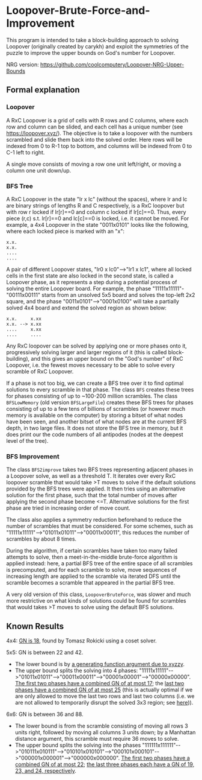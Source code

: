 # Loopover-Brute-Force-and-Improvement

This program is intended to take a block-building approach to solving Loopover (originally created by carykh) and exploit the symmetries of the puzzle to improve the upper bounds on God's number for Loopover.

NRG version: https://github.com/coolcomputery/Loopover-NRG-Upper-Bounds

## Formal explanation

### Loopover

A RxC Loopover is a grid of cells with R rows and C columns, where each row and column can be slided, and each cell has a unique number (see https://loopover.xyz/). The objective is to take a loopover with the numbers scrambled and slide them back into the solved order. Here rows will be indexed from 0 to R-1 top to bottom, and columns will be indexed from 0 to C-1 left to right.

A single move consists of moving a row one unit left/right, or moving a column one unit down/up.

### BFS Tree

A RxC Loopover in the state "lr x lc" (without the spaces), where lr and lc are binary strings of lengths R and C respectively, is a RxC loopover but with row r locked if lr[r]==0 and column c locked if lr[c]==0. Thus, every piece (r,c) s.t. lr[r]==0 and lc[c]==0 is locked, i.e. it cannot be moved. For example, a 4x4 Loopover in the state "0011x0101" looks like the following, where each locked piece is marked with an "x":

```
x.x.  
x.x.  
....  
....
```

A pair of different Loopover states, "lr0 x lc0"-->"lr1 x lc1", where all locked cells in the first state are also locked in the second state, is called a Loopover phase, as it represents a step during a potential process of solving the entire Loopover board. For example, the phase "11111x11111"-"00111x00111" starts from an unsolved 5x5 board and solves the top-left 2x2 square, and the phase "0011x0101"-->"0001x0100" will take a partially solved 4x4 board and extend the solved region as shown below:
```
x.x.     x.xx  
x.x. --> x.xx  
....     x.xx  
....     ....  
```


Any RxC loopover can be solved by applying one or more phases onto it, progressively solving larger and larger regions of it (this is called block-building), and this gives an upper bound on the "God's number" of RxC Loopover, i.e. the fewest moves necessary to be able to solve every scramble of RxC Loopover.

If a phase is not too big, we can create a BFS tree over it to find optimal solutions to every scramble in that phase. The class ``BFS`` creates these trees for phases consisting of up to ~100-200 million scrambles. The class ``BFSLowMemory`` (old version ``BFSLargeFile``) creates these BFS trees for phases consisting of up to a few tens of billions of scrambles (or however much memory is available on the computer) by storing a bitset of what nodes have been seen, and another bitset of what nodes are at the current BFS depth, in two large files. It does not store the BFS tree in memory, but it does print our the code numbers of all antipodes (nodes at the deepest level of the tree).

### BFS Improvement

The class ``BFS2improve`` takes two BFS trees representing adjacent phases in a Loopover solve, as well as a threshold T. It iterates over every RxC loopover scramble that would take >T moves to solve if the default solutions provided by the BFS trees were applied. It then tries using an alternative solution for the first phase, such that the total number of moves after applying the second phase become <=T. Alternative solutions for the first phase are tried in increasing order of move count.

The class also applies a symmetry reduction beforehand to reduce the number of scrambles that must be considered. For some schemes, such as "11111x11111"-->"01011x01011"-->"00011x00011", this reduces the number of scrambles by about 8 times.

During the algorithm, if certain scrambles have taken too many failed attempts to solve, then a meet-in-the-middle brute-force algorithm is applied instead: here, a partial BFS tree of the entire space of all scrambles is precomputed, and for each scramble to solve, move sequences of increasing length are applied to the scramble via iterated DFS until the scramble becomes a scramble that appeared in the partial BFS tree.

A very old version of this class, ``LoopoverBruteForce``, was slower and much more restrictive on what kinds of solutions could be found for scrambles that would takes >T moves to solve using the default BFS solutions.

## Known Results

4x4: [GN is 18](https://www.speedsolving.com/threads/loopover-gods-number-upper-bounds-4%C3%974-asymptotics-etc.75180/#post-1444389), found by Tomasz Rokicki using a coset solver.

5x5: GN is between 22 and 42.
- The lower bound is by [a generating function argument due to xyzzy](https://www.speedsolving.com/threads/loopover-gods-number-upper-bounds-4%C3%974-asymptotics-etc.75180/#post-1333877).
- The upper bound splits the solving into 4 phases: "11111x11111"-->"01011x01011"-->"00011x00011"-->"00001x00001"-->"00000x00000". [The first two phases have a combined GN of at most 17](https://www.speedsolving.com/threads/loopover-gods-number-upper-bounds-4%C3%974-asymptotics-etc.75180/page-2#post-1447140); the [last two phases have a combined GN of at most 25](https://www.speedsolving.com/threads/loopover-gods-number-upper-bounds-4%C3%974-asymptotics-etc.75180/page-2#post-1476279) (this is actually optimal if we are only allowed to move the last two rows and last two columns (i.e. we are not allowed to temporarily disrupt the solved 3x3 region; see [here](https://www.speedsolving.com/threads/loopover-gods-number-upper-bounds-4%C3%974-asymptotics-etc.75180/page-2#post-1474968))).

6x6: GN is between 36 and 88.
- The lower bound is from the scramble consisting of moving all rows 3 units right, followed by moving all columns 3 units down; by a Manhattan distance argument, this scramble must require 36 moves to solve.
- The upper bound splits the solving into the phases "111111x111111"-->"010111x010111"-->"010101x010101"-->"000101x000101"-->"000001x000001"-->"000000x000000". [The first two phases have a combined GN of at most 22](https://www.speedsolving.com/threads/loopover-gods-number-upper-bounds-4%C3%974-asymptotics-etc.75180/page-2#post-1476279); [the last three phases each have a GN of 19, 23, and 24, respectively](https://www.speedsolving.com/threads/loopover-gods-number-upper-bounds-4%C3%974-asymptotics-etc.75180/page-2#post-1475711).
